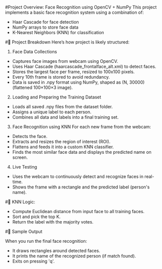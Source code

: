 #Project Overview: Face Recognition using OpenCV + NumPy
This project implements a basic face recognition system using a combination of:

- Haar Cascade for face detection
- NumPy arrays to store face data
- K-Nearest Neighbors (KNN) for classification

#📌 Project Breakdown
Here’s how project is likely structured:
1. Face Data Collections

- Captures face images from webcam using OpenCV.
- Uses Haar Cascade (haarcascade_frontalface_alt.xml) to detect faces.
- Stores the largest face per frame, resized to 100x100 pixels.
- Every 10th frame is stored to avoid redundancy.
- Data is saved in .npy format using NumPy, shaped as (N, 30000) (flattened 100×100×3 image).

2. Loading and Preparing the Training Dataset
   
- Loads all saved .npy files from the dataset folder.
- Assigns a unique label to each person.
- Combines all data and labels into a final training set.

3. Face Recognition using KNN
For each new frame from the webcam:

- Detects the face.
- Extracts and resizes the region of interest (ROI).
- Flattens and feeds it into a custom KNN classifier.
- Finds the most similar face data and displays the predicted name on screen.

 4. Live Testing
    
- Uses the webcam to continuously detect and recognize faces in real-time.
- Shows the frame with a rectangle and the predicted label (person's name). 

#🧠 KNN Logic:

- Compute Euclidean distance from input face to all training faces.
- Sort and pick the top K.
- Return the label with the majority votes.

 #🧪 Sample Output 
 
 When you run the final face recognition:
- It draws rectangles around detected faces.
- It prints the name of the recognized person (if match found).
- Exits on pressing 'q'.
   
